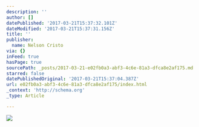 ```yaml
---
description: ''
author: []
datePublished: '2017-03-21T15:37:32.101Z'
dateModified: '2017-03-21T15:37:31.156Z'
title: ''
publisher:
  name: Nelson Cristo
via: {}
inFeed: true
hasPage: true
sourcePath: _posts/2017-03-21-e02fb0a3-abf3-4c6e-81a3-dfca8e2af175.md
starred: false
datePublishedOriginal: '2017-03-21T15:37:04.387Z'
url: e02fb0a3-abf3-4c6e-81a3-dfca8e2af175/index.html
_context: 'http://schema.org'
_type: Article

---
```

![](https://the-grid-user-content.s3-us-west-2.amazonaws.com/ba05b2a5-c160-4ae8-8a76-2cab48ace46d.jpg)